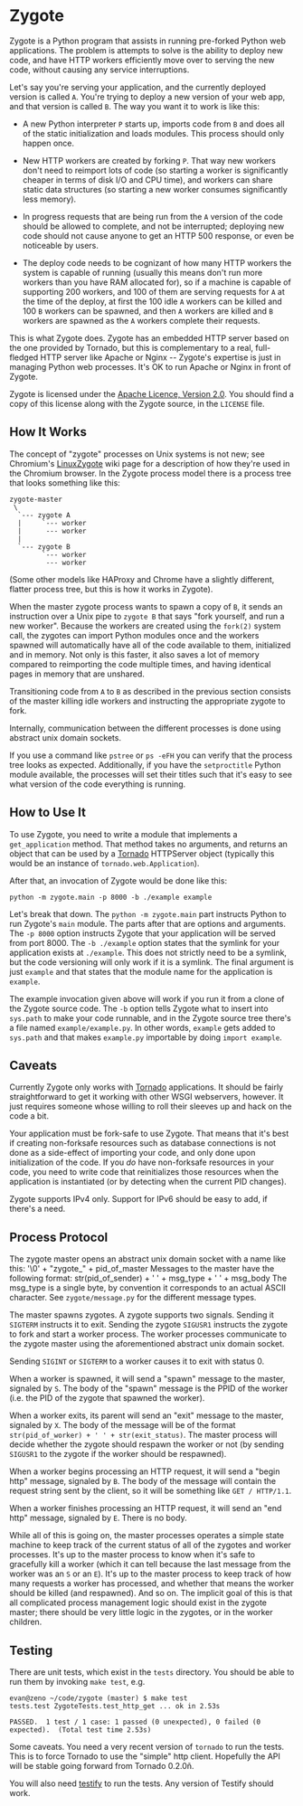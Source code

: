 Zygote
======

Zygote is a Python program that assists in running pre-forked Python web
applications. The problem is attempts to solve is the ability to deploy new
code, and have HTTP workers efficiently move over to serving the new code,
without causing any service interruptions.

Let's say you're serving your application, and the currently deployed version is
called `A`. You're trying to deploy a new version of your web app, and that
version is called `B`. The way you want it to work is like this:

 * A new Python interpreter `P` starts up, imports code from `B` and does all of
   the static initialization and loads modules. This process should only happen
   once.

 * New HTTP workers are created by forking `P`. That way new workers don't need
   to reimport lots of code (so starting a worker is significantly cheaper in
   terms of disk I/O and CPU time), and workers can share static data structures
   (so starting a new worker consumes significantly less memory).

 * In progress requests that are being run from the `A` version of the code
   should be allowed to complete, and not be interrupted; deploying new code
   should not cause anyone to get an HTTP 500 response, or even be noticeable by
   users.

 * The deploy code needs to be cognizant of how many HTTP workers the system is
   capable of running (usually this means don't run more workers than you have
   RAM allocated for), so if a machine is capable of supporting 200 workers, and
   100 of them are serving requests for `A` at the time of the deploy, at first
   the 100 idle `A` workers can be killed and 100 `B` workers can be spawned,
   and then `A` workers are killed and `B` workers are spawned as the `A`
   workers complete their requests.

This is what Zygote does. Zygote has an embedded HTTP server based on the one
provided by Tornado, but this is complementary to a real, full-fledged HTTP
server like Apache or Nginx -- Zygote's expertise is just in managing Python web
processes. It's OK to run Apache or Nginx in front of Zygote.

Zygote is licensed under the
[Apache Licence, Version 2.0](http://www.apache.org/licenses/LICENSE-2.0.html). You
should find a copy of this license along with the Zygote source, in the
`LICENSE` file.

How It Works
------------

The concept of "zygote" processes on Unix systems is not new; see Chromium's
[LinuxZygote](http://code.google.com/p/chromium/wiki/LinuxZygote) wiki page for
a description of how they're used in the Chromium browser. In the Zygote process
model there is a process tree that looks something like this:

    zygote-master
	 \
	  `--- zygote A
      |     `--- worker
      |      --- worker
      |
      `--- zygote B
            `--- worker
             --- worker

(Some other models like HAProxy and Chrome have a slightly different, flatter
process tree, but this is how it works in Zygote).

When the master zygote process wants to spawn a copy of `B`, it sends an
instruction over a Unix pipe to `zygote B` that says "fork yourself, and run a
new worker". Because the workers are created using the `fork(2)` system call,
the zygotes can import Python modules once and the workers spawned will
automatically have all of the code available to them, initialized and in
memory. Not only is this faster, it also saves a lot of memory compared to
reimporting the code multiple times, and having identical pages in memory that
are unshared.

Transitioning code from `A` to `B` as described in the previous section consists
of the master killing idle workers and instructing the appropriate zygote to
fork.

Internally, communication between the different processes is done using abstract
unix domain sockets.

If you use a command like `pstree` or `ps -eFH` you can verify that the process
tree looks as expected. Additionally, if you have the `setproctitle` Python
module available, the processes will set their titles such that it's easy to see
what version of the code everything is running.

How to Use It
-------------

To use Zygote, you need to write a module that implements a `get_application`
method. That method takes no arguments, and returns an object that can be used
by a [Tornado](http://www.tornadoweb.org/) HTTPServer object (typically this
would be an instance of `tornado.web.Application`).

After that, an invocation of Zygote would be done like this:

    python -m zygote.main -p 8000 -b ./example example

Let's break that down. The `python -m zygote.main` part instructs Python to run
Zygote's `main` module. The parts after that are options and arguments. The `-p
8000` option instructs Zygote that your application will be served from port
8000. The `-b ./example` option states that the symlink for your application
exists at `./example`. This does not strictly need to be a symlink, but the code
versioning will only work if it is a symlink. The final argument is just
`example` and that states that the module name for the application is `example`.

The example invocation given above will work if you run it from a clone of the
Zygote source code. The `-b` option tells Zygote what to insert into `sys.path`
to make your code runnable, and in the Zygote source tree there's a file named
`example/example.py`. In other words, `example` gets added to `sys.path` and
that makes `example.py` importable by doing `import example`.

Caveats
-------

Currently Zygote only works with [Tornado](http://www.tornadoweb.org/)
applications. It should be fairly straightforward to get it working with other
WSGI webservers, however. It just requires someone whose willing to roll their
sleeves up and hack on the code a bit.

Your application must be fork-safe to use Zygote. That means that it's best if
creating non-forksafe resources such as database connections is not done as a
side-effect of importing your code, and only done upon initialization of the
code. If you *do* have non-forksafe resources in your code, you need to write
code that reinitializes those resources when the application is instantiated (or
by detecting when the current PID changes).

Zygote supports IPv4 only. Support for IPv6 should be easy to add, if there's a
need.

Process Protocol
----------------

The zygote master opens an abstract unix domain socket with a name like this:
    '\0' + "zygote_" + pid_of_master
Messages to the master have the following format:
    str(pid_of_sender) + ' ' + msg_type + ' ' + msg_body
The msg_type is a single byte, by convention it corresponds to an actual ASCII
character. See `zygote/message.py` for the different message types.

The master spawns zygotes. A zygote supports two signals. Sending it `SIGTERM`
instructs it to exit. Sending the zygote `SIGUSR1` instructs the zygote to fork
and start a worker process. The worker processes communicate to the zygote
master using the aforementioned abstract unix domain socket.

Sending `SIGINT` or `SIGTERM` to a worker causes it to exit with status 0.

When a worker is spawned, it will send a "spawn" message to the master, signaled
by `S`. The body of the "spawn" message is the PPID of the worker (i.e. the PID
of the zygote that spawned the worker).

When a worker exits, its parent will send an "exit" message to the master,
signaled by `X`. The body of the message will be of the format
`str(pid_of_worker) + ' ' + str(exit_status)`. The master process will decide
whether the zygote should respawn the worker or not (by sending `SIGUSR1` to the
zygote if the worker should be respawned).

When a worker begins processing an HTTP request, it will send a "begin http"
message, signaled by `B`. The body of the message will contain the request
string sent by the client, so it will be something like `GET / HTTP/1.1`.

When a worker finishes processing an HTTP request, it will send an "end http"
message, signaled by `E`. There is no body.

While all of this is going on, the master processes operates a simple state
machine to keep track of the current status of all of the zygotes and worker
processes. It's up to the master process to know when it's safe to gracefully
kill a worker (which it can tell because the last message from the worker was an
`S` or an `E`). It's up to the master process to keep track of how many requests
a worker has processed, and whether that means the worker should be killed (and
respawned). And so on. The implicit goal of this is that all complicated process
management logic should exist in the zygote master; there should be very little
logic in the zygotes, or in the worker children.

Testing
-------

There are unit tests, which exist in the `tests` directory. You should be able
to run them by invoking `make test`, e.g.

    evan@zeno ~/code/zygote (master) $ make test
    tests.test ZygoteTests.test_http_get ... ok in 2.53s
    
    PASSED.  1 test / 1 case: 1 passed (0 unexpected), 0 failed (0 expected).  (Total test time 2.53s)

Some caveats. You need a very recent version of `tornado` to run the tests. This
is to force Tornado to use the "simple" http client. Hopefully the API will be
stable going forward from Tornado 0.2.0ñ.

You will also need [testify](http://pypi.python.org/pypi/testify/) to run the
tests. Any version of Testify should work.
